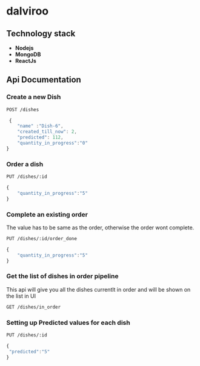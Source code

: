 # dalviroo

## Technology stack

* **Nodejs**
* **MongoDB**
* **ReactJs**

## Api Documentation

### Create a new Dish

```sh
POST /dishes
```
```javascript
 {
	"name" :"Dish-6",
	"created_till_now": 2,
	"predicted": 112,
	"quantity_in_progress":"0"
}
```
### Order a dish

```sh
PUT /dishes/:id
```
	
```javascript
{
	"quantity_in_progress":"5"
}
```

### Complete an existing order
The value has to be same as the order, otherwise the order wont complete.


```sh
PUT /dishes/:id/order_done
```
	
```javascript
{
	"quantity_in_progress":"5"
}
```
### Get the list of dishes in order pipeline
This api will give you all the dishes currentlt in order and will be shown on the list in UI

```sh
GET /dishes/in_order
```

### Setting up Predicted values for each dish

```sh
PUT /dishes/:id
```
	
```javascript
{ 
 "predicted":"5"
}
```
